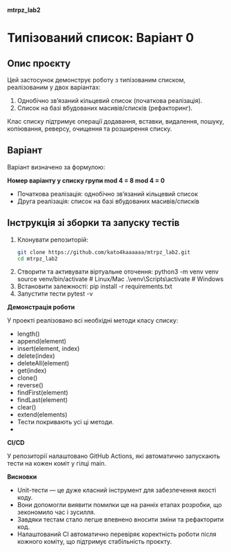 **mtrpz_lab2**

# Типізований список: Варіант 0

## Опис проєкту

Цей застосунок демонструє роботу з типізованим списком, реалізованим у двох варіантах:

1. Однобічно зв’язаний кільцевий список (початкова реалізація).
2. Список на базі вбудованих масивів/списків (рефакторинг).

Клас списку підтримує операції додавання, вставки, видалення, пошуку, копіювання, реверсу, очищення та розширення списку.

## Варіант

Варіант визначено за формулою:  

**Номер варіанту у списку групи mod 4 = 8 mod 4 = 0**

- Початкова реалізація: однобічно зв’язаний кільцевий список
- Друга реалізація: список на базі вбудованих масивів/списків

## Інструкція зі зборки та запуску тестів

1. Клонувати репозиторій:
   ```bash
   git clone https://github.com/kato4kaaaaaa/mtrpz_lab2.git
   cd mtrpz_lab2
2. Створити та активувати віртуальне оточення:
   python3 -m venv venv
source venv/bin/activate  # Linux/Mac
.\venv\Scripts\activate   # Windows
3. Встановити залежності:
   pip install -r requirements.txt
4. Запустити тести
   pytest -v
   
**Демонстрація роботи**

У проекті реалізовано всі необхідні методи класу списку:
- length()
- append(element)
- insert(element, index)
- delete(index)
- deleteAll(element)
- get(index)
- clone()
- reverse()
- findFirst(element)
- findLast(element)
- clear()
- extend(elements)
- Тести покривають усі ці методи.
- 
****CI/CD****
  
У репозиторії налаштовано GitHub Actions, які автоматично запускають тести на кожен коміт у гілці main.

****Висновки****

- Unit-тести — це дуже класний інструмент для забезпечення якості коду.
- Вони допомогли виявити помилки ще на ранніх етапах розробки, що зекономило час і зусилля.
- Завдяки тестам стало легше впевнено вносити зміни та рефакторити код.
- Налаштований CI автоматично перевіряє коректність роботи після кожного коміту, що підтримує стабільність проєкту.

